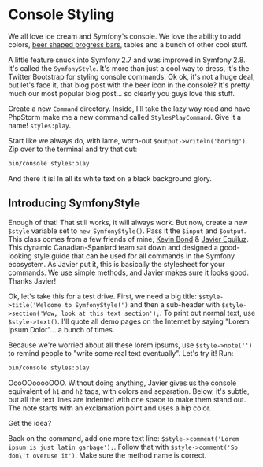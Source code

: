 # Console Styling

We all love ice cream and Symfony's console. We love the ability to add colors,
[beer shaped progress bars](http://knpuniversity.com/blog/fun-with-symfonys-console), 
tables and a bunch of other cool stuff.

A little feature snuck into Symfony 2.7 and was improved in Symfony 2.8. It's called
the `SymfonyStyle`. It's more than just a cool way to dress, it's the Twitter Bootstrap
for styling console commands. Ok ok, it's not a huge deal, but let's face it, that
blog post with the beer icon in the console? It's pretty much our most popular blog
post... so clearly you guys love this stuff.

Create a new `Command` directory. Inside, I'll take the lazy way road and have PhpStorm
make me a new command called `StylesPlayCommand`. Give it a name! `styles:play`. 

Start like we always do, with lame, worn-out `$output->writeln('boring')`. Zip over
to the terminal and try that out:

```bash
bin/console styles:play
```

And there it is! In all its white text on a black background glory.

## Introducing SymfonyStyle

Enough of that! That still works, it will always work. But now, create a new `$style`
variable set to `new SymfonyStyle()`. Pass it the `$input` and `$output`. This class
comes from a few friends of mine, [Kevin Bond](https://twitter.com/zenstruck) &
[Javier Eguiluz](https://twitter.com/javiereguiluz). This dynamic Canadian-Spaniard
team sat down and designed a good-looking style guide that can be used for all commands
in the Symfony ecosystem. As Javier put it, this is basically the stylesheet for
your commands. We use simple methods, and Javier makes sure it looks good. Thanks
Javier!

Ok, let's take this for a test drive. First, we need a big title:
`$style->title('Welcome to SymfonyStyle!')` and then a sub-header with
`$style->section('Wow, look at this text section');`. To print out normal text, use
`$style->text()`. I'll quote all demo pages on the Internet by saying "Lorem Ipsum Dolor"...
a bunch of times.

Because we're worried about all these lorem ipsums, use `$style->note('')` to remind
people to "write some real text eventually". Let's try it! Run:

```bash
bin/console styles:play
```

OooOOooooOOO. Without doing anything, Javier gives us the console equivalent of
`h1` and `h2` tags, with colors and separation. Below, it's subtle, but all the text
lines are indented with one space to make them stand out. The note starts with an
exclamation point and uses a hip color.

Get the idea?

Back on the command, add one more text line:
`$style->comment('Lorem ipsum is just latin garbage');`. Follow that with
`$style->comment('So don\'t overuse it')`. Make sure the method name is correct.
